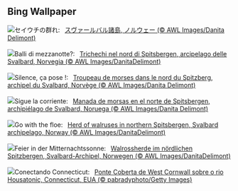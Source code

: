 ## Bing Wallpaper
![](https://www.bing.com/th?id=OHR.WalrusNorway_JA-JP3040663299_UHD.jpg&w=1000)セイウチの群れ:&nbsp;&ensp;[スヴァールバル諸島, ノルウェー (© AWL Images/Danita Delimont)](https://www.bing.com/th?id=OHR.WalrusNorway_JA-JP3040663299_UHD.jpg)
<br><br/>
![](https://www.bing.com/th?id=OHR.WalrusNorway_IT-IT2593695501_UHD.jpg&w=1000)Balli di mezzanotte?:&nbsp;&ensp;[Trichechi nel nord di Spitsbergen, arcipelago delle Svalbard, Norvegia (© AWL Images/DanitaDelimont)](https://www.bing.com/th?id=OHR.WalrusNorway_IT-IT2593695501_UHD.jpg)
<br><br/>
![](https://www.bing.com/th?id=OHR.WalrusNorway_FR-FR7720633586_UHD.jpg&w=1000)Silence, ça pose !:&nbsp;&ensp;[Troupeau de morses dans le nord du Spitzberg, archipel du Svalbard, Norvège (© AWL Images/Danita Delimont)](https://www.bing.com/th?id=OHR.WalrusNorway_FR-FR7720633586_UHD.jpg)
<br><br/>
![](https://www.bing.com/th?id=OHR.WalrusNorway_ES-ES8405668641_UHD.jpg&w=1000)Sigue la corriente:&nbsp;&ensp;[Manada de morsas en el norte de Spitsbergen, archipiélago de Svalbard, Noruega (© AWL Images/Danita Delimont)](https://www.bing.com/th?id=OHR.WalrusNorway_ES-ES8405668641_UHD.jpg)
<br><br/>
![](https://www.bing.com/th?id=OHR.WalrusNorway_EN-GB0459877191_UHD.jpg&w=1000)Go with the floe:&nbsp;&ensp;[Herd of walruses in northern Spitsbergen, Svalbard archipelago, Norway (© AWL Images/DanitaDelimont)](https://www.bing.com/th?id=OHR.WalrusNorway_EN-GB0459877191_UHD.jpg)
<br><br/>
![](https://www.bing.com/th?id=OHR.WalrusNorway_DE-DE5538217072_UHD.jpg&w=1000)Feier in der Mitternachtssonne:&nbsp;&ensp;[Walrossherde im nördlichen Spitzbergen, Svalbard-Archipel, Norwegen (© AWL Images/DanitaDelimont)](https://www.bing.com/th?id=OHR.WalrusNorway_DE-DE5538217072_UHD.jpg)
<br><br/>
![](https://www.bing.com/th?id=OHR.ConnecticutBridge_PT-BR4352188943_UHD.jpg&w=1000)Conectando Connecticut:&nbsp;&ensp;[Ponte Coberta de West Cornwall sobre o rio Housatonic, Connecticut, EUA (© pabradyphoto/Getty Images)](https://www.bing.com/th?id=OHR.ConnecticutBridge_PT-BR4352188943_UHD.jpg)
<br><br/>
